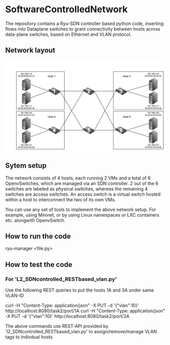 # SoftwareControlledNetwork

The repository contains a Ryu-SDN controller based python code, inserting flows into Dataplane switches to grant connectivity between hosts across data-plane switches, based on Ethernet and VLAN protocol.

## Network layout
![](img/SDNNetworkLayout.png)

## Sytem setup
The network consists of 4 hosts, each running 2 VMs and a total of 6 OpenvSwitches, which are managed via an SDN controller. 2 out of the 6 switches are labeled as physical switches, whereas the remaining 4 switches are access switches. An access switch is a virtual switch hosted within a host to interconnect the two of its own VMs.

You can use any set of tools to implement the above network setup. For example, using Mininet, or by using Linux namespaces or LXC containers etc. alongwith OpenvSwitch.


## How to run the code
ryu-manager <file.py>

## How to test the code
### For 'L2_SDNcontrolled_RESTbased_vlan.py'
Use the following REST queries to put the hosts 1A and 3A under same VLAN-ID

curl -H "Content-Type: application/json" -X PUT -d '{"vlan":10}' http://localhost:8080/task2/port/1A
curl -H "Content-Type: application/json" -X PUT -d '{"vlan":10}' http://localhost:8080/task2/port/3A

The above commands use REST-API provided by 'l2_SDNcontrolled_RESTbased_vlan.py' to assign/remove/manage VLAN tags to indivdual hosts
